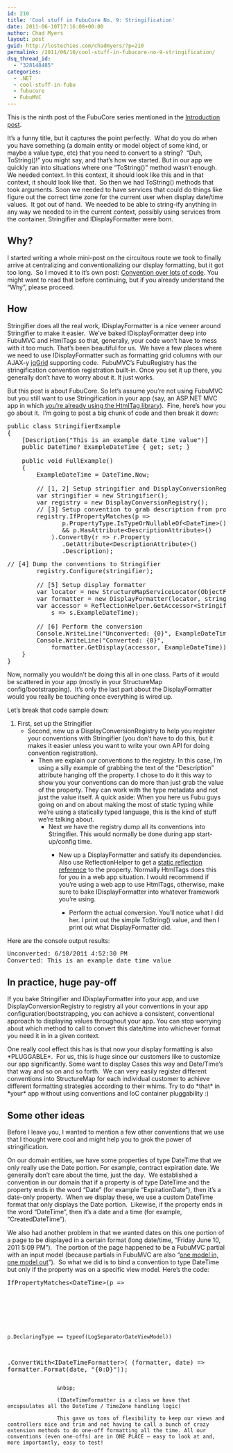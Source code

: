 ```yaml
---
id: 210
title: 'Cool stuff in FubuCore No. 9: Stringification'
date: 2011-06-10T17:16:08+00:00
author: Chad Myers
layout: post
guid: http://lostechies.com/chadmyers/?p=210
permalink: /2011/06/10/cool-stuff-in-fubucore-no-9-stringification/
dsq_thread_id:
  - "328148485"
categories:
  - .NET
  - cool-stuff-in-fubu
  - fubucore
  - FubuMVC
---
```

This is the ninth post of the FubuCore series mentioned in the [Introduction post](http://lostechies.com/chadmyers/2011/05/30/cool-stuff-in-fubucore-and-fubumvc-series/).

It’s a funny title, but it captures the point perfectly.&nbsp; What do you do when you have something (a domain entity or model object of some kind, or maybe a value type, etc) that you need to convert to a string?&nbsp; “Duh, ToString()!” you might say, and that’s how we started. But in our app we quickly ran into situations where one “ToString()” method wasn’t enough. We needed context. In this context, it should look like this and in that context, it should look like that.&nbsp; So then we had ToString() methods that took arguments. Soon we needed to have services that could do things like figure out the correct time zone for the current user when display date/time values.&nbsp; It got out of hand.&nbsp; We needed to be able to string-ify anything in any way we needed to in the current context, possibly using services from the container. Stringifier and IDisplayFormatter were born.

## Why?

I started writing a whole mini-post on the circuitous route we took to finally arrive at centralizing and conventionalizing our display formatting, but it got too long.&nbsp; So I moved it to it’s own post: [Convention over lots of code](http://lostechies.com/chadmyers/2011/06/10/convention-over-lots-of-code/). You might want to read that before continuing, but if you already understand the “Why”, please proceed.

## How

Stringifier does all the real work, IDisplayFormatter is a nice veneer around Stringifier to make it easier.&nbsp; We’ve baked IDisplayFormatter deep into FubuMVC and HtmlTags so that, generally, your code won’t have to mess with it too much. That’s been beautiful for us.&nbsp; We have a few places where we need to use IDisplayFormatter such as formatting grid columns with our AJAX-y [jqGrid](http://www.trirand.com/blog/) supporting code.&nbsp; FubuMVC’s FubuRegistry has the stringification convention registration built-in. Once you set it up there, you generally don’t have to worry about it. It just works.

But this post is about FubuCore. So let’s assume you’re not using FubuMVC but you still want to use Stringification in your app (say, an ASP.NET MVC app in which [you’re already using the HtmlTag library](http://paceyourself.net/2010/07/30/fubu-htmltags-with-aspnet-mvc/)).&nbsp; Fine, here’s how you go about it.&nbsp; I’m going to post a big chunk of code and then break it down:

<pre class="brush:csharp">public class StringifierExample
{
    [Description("This is an example date time value")]
    public DateTime? ExampleDateTime { get; set; }

    public void FullExample()
    {
        ExampleDateTime = DateTime.Now;

        // [1, 2] Setup stringifier and DisplayConversionRegistry
        var stringifier = new Stringifier();
        var registry = new DisplayConversionRegistry();
        // [3] Setup convention to grab description from property
        registry.IfPropertyMatches(p =&gt; 
               p.PropertyType.IsTypeOrNullableOf&lt;DateTime&gt;() 
               && p.HasAttribute&lt;DescriptionAttribute&gt;()
            ).ConvertBy(r =&gt; r.Property
               .GetAttribute&lt;DescriptionAttribute&gt;()
               .Description);</pre>

<pre class="brush:csharp">// [4] Dump the conventions to Stringifier
        registry.Configure(stringifier);
            
        // [5] Setup display formatter
        var locator = new StructureMapServiceLocator(ObjectFactory.Container);
        var formatter = new DisplayFormatter(locator, stringifier);
        var accessor = ReflectionHelper.GetAccessor&lt;StringifierExample&gt;(
            s =&gt; s.ExampleDateTime);

        // [6] Perform the conversion
        Console.WriteLine("Unconverted: {0}", ExampleDateTime);
        Console.WriteLine("Converted: {0}", 
            formatter.GetDisplay(accessor, ExampleDateTime));
    }
}
</pre>

Now, normally you wouldn’t be doing this all in one class. Parts of it would be scattered in your app (mostly in your StructureMap config/bootstrapping).&nbsp; It’s only the last part about the DisplayFormatter would you really be touching once everything is wired up.

Let’s break that code sample down:

  1. First, set up the Stringifier 
      * Second, new up a DisplayConversionRegistry to help you register your conventions with Stringifier (you don’t have to do this, but it makes it easier unless you want to write your own API for doing convention registration). 
          * Then we explain our conventions to the registry. In this case, I’m using a silly example of grabbing the text of the “Description” attribute hanging off the property. I chose to do it this way to show you your conventions can do more than just grab the value of the property. They can work with the type metadata and not just the value itself. A quick aside: When you here us Fubu guys going on and on about making the most of static typing while we’re using a statically typed language, this is the kind of stuff we’re talking about. 
              * Next we have the registry dump all its conventions into Stringifier. This would normally be done during app start-up/config time. 
                  * New up a DisplayFormatter and satisfy its dependencies. Also use ReflectionHelper to get a [static reflection reference](http://lostechies.com/chadmyers/2011/06/01/cool-stuff-in-fubucore-no-3-static-reflection/) to the property. Normally HtmlTags does this for you in a web app situation. I would recommend if you’re using a web app to use HtmlTags, otherwise, make sure to bake IDisplayFormatter into whatever framework you’re using. 
                      * Perform the actual conversion. You’ll notice what I did her. I print out the simple ToString() value, and then I print out what DisplayFormatter did.</ol> 
                    Here are the console output results:
                    
                    <font face="Courier New">Unconverted: 6/10/2011 4:52:30 PM<br />Converted: This is an example date time value</font>
                    
                    ## In practice, huge pay-off
                    
                    If you bake Stringifier and IDisplayFormatter into your app, and use DisplayConversionRegistry to registry all your conventions in your app configuration/bootstrapping, you can achieve a consistent, conventional approach to displaying values throughout your app. You can stop worrying about which method to call to convert this date/time into whichever format you need it in in a given context.
                    
                    One really cool effect this has is that now your display formatting is also \*PLUGGABLE\*.&nbsp; For us, this is huge since our customers like to customize our app significantly. Some want to display Cases this way and Date/Time’s that way and so on and so forth.&nbsp; We can very easily register different conventions into StructureMap for each individual customer to achieve different formatting strategies according to their whims. Try to do \*that\* in \*your\* app without using conventions and IoC container pluggability :)
                    
                    ## Some other ideas
                    
                    Before I leave you, I wanted to mention a few other conventions that we use that I thought were cool and might help you to grok the power of stringification.
                    
                    On our domain entities, we have some properties of type DateTime that we only really use the Date portion. For example, contract expiration date. We generally don’t care about the time, just the day.&nbsp; We established a convention in our domain that if a property is of type DateTime and the property ends in the word “Date” (for example “ExpirationDate”), then it’s a date-only property.&nbsp; When we display these, we use a custom DateTime format that only displays the Date portion.&nbsp; Likewise, if the property ends in the word “DateTime”, then it’s a date and a time (for example, “CreatedDateTime”).
                    
                    We also had another problem in that we wanted dates on this one portion of a page to be displayed in a certain format (long date/time, “Friday June 10, 2011 5:09 PM”).&nbsp; The portion of the page happened to be a FubuMVC partial with an input model (because partials in FubuMVC are also “[one model in, one model out](http://codebetter.com/jeremymiller/2008/10/23/our-opinions-on-the-asp-net-mvc-introducing-the-thunderdome-principle/)”).&nbsp; So what we did is to bind a convention to type DateTime but only if the property was on a specific view model. Here’s the code:
                    
                    <pre class="brush:csharp">IfPropertyMatches&lt;DateTime&gt;(p =&gt; 
    p.DeclaringType == typeof(LogSeparatorDateViewModel))
.ConvertWith&lt;IDateTimeFormatter&gt;(
    (formatter, date) =&gt; formatter.Format(date, "{0:D}"));
</pre>
                    
                    &nbsp;
                    
                    (IDateTimeFormatter is a class we have that encapsulates all the DateTime / TimeZone handling logic)
                    
                    This gave us tons of flexibility to keep our views and controllers nice and trim and not having to call a bunch of crazy extension methods to do one-off formatting all the time. All our conventions (even one-offs) are in ONE PLACE – easy to look at and, more importantly, easy to test!
